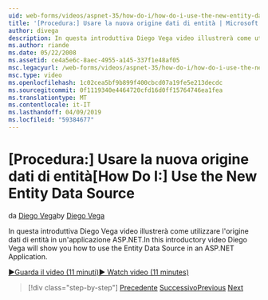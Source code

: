 ```yaml
---
uid: web-forms/videos/aspnet-35/how-do-i/how-do-i-use-the-new-entity-data-source
title: '[Procedura:] Usare la nuova origine dati di entità | Microsoft Docs'
author: divega
description: In questa introduttiva Diego Vega video illustrerà come utilizzare l'origine dati di entità in un'applicazione ASP.NET.
ms.author: riande
ms.date: 05/22/2008
ms.assetid: ce4a5e6c-8aec-4955-a145-337f1e48af05
msc.legacyurl: /web-forms/videos/aspnet-35/how-do-i/how-do-i-use-the-new-entity-data-source
msc.type: video
ms.openlocfilehash: 1c02cea5bf9b899f400cbcd07a19fe5e213decdc
ms.sourcegitcommit: 0f1119340e4464720cfd16d0ff15764746ea1fea
ms.translationtype: MT
ms.contentlocale: it-IT
ms.lasthandoff: 04/09/2019
ms.locfileid: "59384677"
---
```

# <a name="how-do-i-use-the-new-entity-data-source"></a><span data-ttu-id="84d41-103">[Procedura:] Usare la nuova origine dati di entità</span><span class="sxs-lookup"><span data-stu-id="84d41-103">[How Do I:] Use the New Entity Data Source</span></span>

<span data-ttu-id="84d41-104">da [Diego Vega](https://github.com/divega)</span><span class="sxs-lookup"><span data-stu-id="84d41-104">by [Diego Vega](https://github.com/divega)</span></span>

<span data-ttu-id="84d41-105">In questa introduttiva Diego Vega video illustrerà come utilizzare l'origine dati di entità in un'applicazione ASP.NET.</span><span class="sxs-lookup"><span data-stu-id="84d41-105">In this introductory video Diego Vega will show you how to use the Entity Data Source in an ASP.NET Application.</span></span>

[<span data-ttu-id="84d41-106">&#9654;Guarda il video (11 minuti)</span><span class="sxs-lookup"><span data-stu-id="84d41-106">&#9654; Watch video (11 minutes)</span></span>](https://channel9.msdn.com/Blogs/ASP-NET-Site-Videos/how-do-i-use-the-new-entity-data-source)

> [!div class="step-by-step"]
> <span data-ttu-id="84d41-107">[Precedente](how-do-i-get-started-with-the-entity-framework.md)
> [Successivo](how-do-i-serialize-a-graph-with-the-entity-framework.md)</span><span class="sxs-lookup"><span data-stu-id="84d41-107">[Previous](how-do-i-get-started-with-the-entity-framework.md)
[Next](how-do-i-serialize-a-graph-with-the-entity-framework.md)</span></span>
